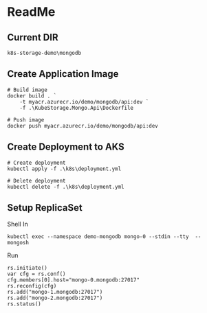 # ReadMe

## Current DIR
```
k8s-storage-demo\mongodb
```

## Create Application Image
```
# Build image
docker build . `
	-t myacr.azurecr.io/demo/mongodb/api:dev `
	-f .\KubeStorage.Mongo.Api\Dockerfile

# Push image
docker push myacr.azurecr.io/demo/mongodb/api:dev
```

## Create Deployment to AKS
```
# Create deployment
kubectl apply -f .\k8s\deployment.yml

# Delete deployment
kubectl delete -f .\k8s\deployment.yml
```

## Setup ReplicaSet
Shell In
```
kubectl exec --namespace demo-mongodb mongo-0 --stdin --tty  -- mongosh
```

Run
```
rs.initiate()
var cfg = rs.conf()
cfg.members[0].host="mongo-0.mongodb:27017"
rs.reconfig(cfg)
rs.add("mongo-1.mongodb:27017")
rs.add("mongo-2.mongodb:27017")
rs.status()
```